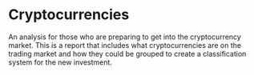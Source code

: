 # Cryptocurrencies

An analysis for those who are preparing to get into the cryptocurrency market. This is a report that includes what cryptocurrencies are on the trading market and how they could be grouped to create a classification system for the new investment.

